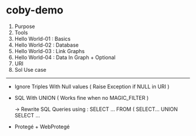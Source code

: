 # coby-demo

1. Purpose
2. Tools
3. Hello World-01 : Basics
4. Hello World-02 : Database
5. Hello World-03 : Link Graphs
6. Hello World-04 : Data In Graph + Optional
7. URI 
8. Sol Use case

------------------

- Ignore Triples With Null values ( Raise Exception if NULL in URI ) 

- SQL With UNION ( Works fine when no MAGIC_FILTER )
  
    -> Rewrite SQL Queries using : SELECT ... FROM ( SELECT... UNION SELECT ...
  
- Protegé + WebProtegé 
